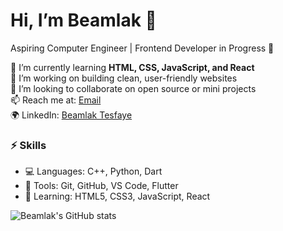 # Hi, I’m Beamlak 👋  
Aspiring Computer Engineer | Frontend Developer in Progress 🚀

🔭 I’m currently learning **HTML, CSS, JavaScript, and React**  
🌱 I’m working on building clean, user-friendly websites  
👯 I’m looking to collaborate on open source or mini projects  
📫 Reach me at: [Email](btesfaye269@gmail.com)  
🌍 LinkedIn: [Beamlak Tesfaye](https://www.linkedin.com/in/beamlak-tesfaye-0a02ba294/)

### ⚡ Skills
- 💻 Languages: C++, Python, Dart
- 🧰 Tools: Git, GitHub, VS Code, Flutter
- 🎨 Learning: HTML5, CSS3, JavaScript, React

<!-- Optional GitHub Stats section -->
![Beamlak's GitHub stats](https://github-readme-stats.vercel.app/api?username=bamlakvd&show_icons=true&theme=radical)
